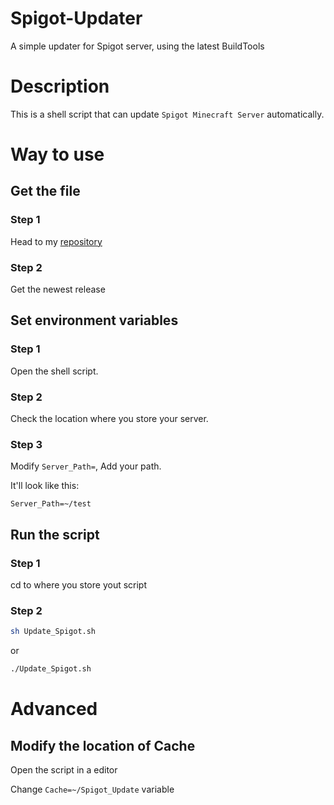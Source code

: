 # Spigot-Updater
A simple updater for Spigot server, using the latest BuildTools

# Description

This is a shell script that can update `Spigot Minecraft Server` automatically.

# Way to use

## Get the file

### Step 1 

Head to my [repository](https://github.com/Kimiblock/Spigot-Updater/releases)  

### Step 2

Get the newest release

## Set environment variables

### Step 1

Open the shell script.

### Step 2

Check the location where you store your server.

### Step 3

Modify `Server_Path=`, Add your path.

It'll look like this: 

```shell
Server_Path=~/test
```

## Run the script

### Step 1

cd to where you store yout script

### Step 2

```bash
sh Update_Spigot.sh
```

or

```bash
./Update_Spigot.sh
```

# Advanced

## Modify the location of Cache

Open the script in a editor

Change `Cache=~/Spigot_Update` variable
